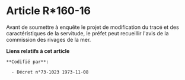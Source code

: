 # Article R*160-16

Avant de soumettre à enquête le projet de modification du tracé et des caractéristiques de la servitude, le préfet peut
recueillir l'avis de la commission des rivages de la mer.

**Liens relatifs à cet article**

	**Codifié par**:

	  - Décret n°73-1023 1973-11-08
